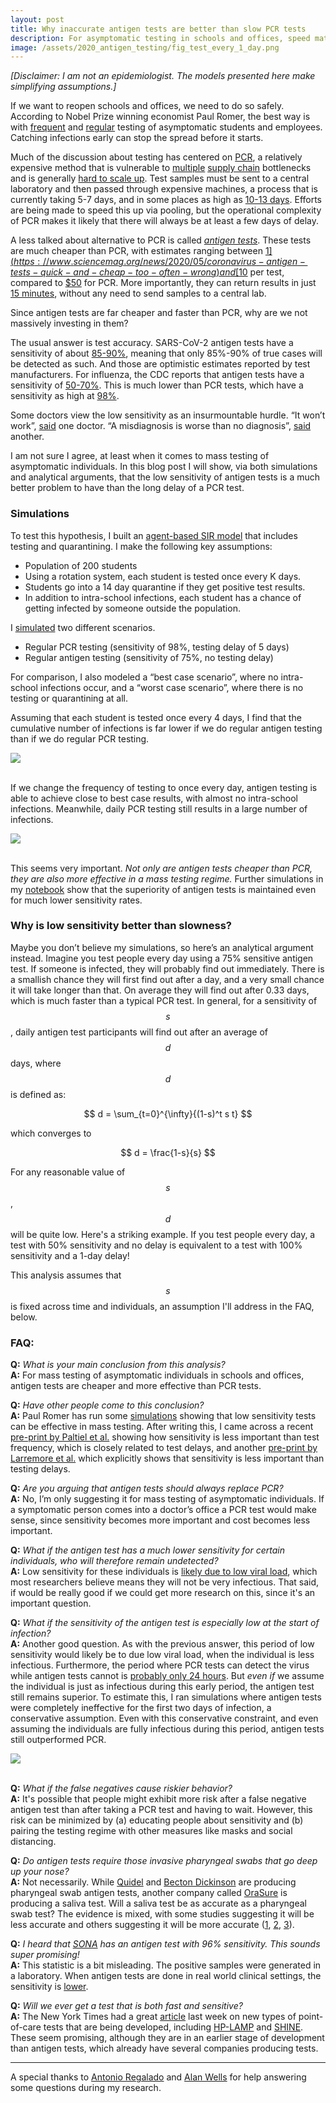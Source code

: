```yaml
---
layout: post
title: Why inaccurate antigen tests are better than slow PCR tests
description: For asymptomatic testing in schools and offices, speed matters more than accuracy.
image: /assets/2020_antigen_testing/fig_test_every_1_day.png
---
```


_[Disclaimer: I am not an epidemiologist. The models presented here make simplifying assumptions.]_

If we want to reopen schools and offices, we need to do so safely. According to Nobel Prize winning economist Paul Romer, the best way is with [frequent](https://schools.paulromer.net/) and [regular](https://paulromer.net/faqs-on-virus-tests-in-schools/) testing of asymptomatic students and employees. Catching infections early can stop the spread before it starts.

Much of the discussion about testing has centered on [PCR](https://www.npr.org/sections/health-shots/2020/05/01/847368012/how-reliable-are-covid-19-tests-depends-which-one-you-mean), a relatively expensive method that is vulnerable to [multiple](https://www.npr.org/2020/05/28/863558750/coronavirus-testing-machines-are-latest-bottleneck-in-troubled-supply-chain) [supply chain](https://www.latimes.com/california/story/2020-07-12/california-fail-coronavirus-testing-covid-start) bottlenecks and is generally [hard to scale up](https://www.technologyreview.com/2020/05/06/1001150/podcast-covid-19-testing-bottleneck/). Test samples must be sent to a central laboratory and then passed through expensive machines, a process that is currently taking 5-7 days, and in some places as high as [10-13 days](https://twitter.com/SFCovidTestWait/status/1283122098714693633). Efforts are being made to speed this up via pooling, but the operational complexity of PCR makes it likely that there will always be at least a few days of delay. 

A less talked about alternative to PCR is called _[antigen tests](https://www.sciencemag.org/news/2020/05/coronavirus-antigen-tests-quick-and-cheap-too-often-wrong)_. These tests are much cheaper than PCR, with estimates ranging between [$1](https://www.sciencemag.org/news/2020/05/coronavirus-antigen-tests-quick-and-cheap-too-often-wrong) and [$10](https://www.technologyreview.com/2020/04/24/1000486/antigen-testing-could-faster-cheaper-diagnose-covid-19-coronavirus/) per test, compared to [$50](https://www.technologyreview.com/2020/04/24/1000486/antigen-testing-could-faster-cheaper-diagnose-covid-19-coronavirus/) for PCR. More importantly, they can return results in just [15 minutes](https://www.cdc.gov/flu/professionals/diagnosis/clinician_guidance_ridt.htm), without any need to send samples to a central lab.

Since antigen tests are far cheaper and faster than PCR, why are we not massively investing in them? 

The usual answer is test accuracy. SARS-CoV-2 antigen tests have a sensitivity of about [85-90%](https://www.nytimes.com/2020/07/06/health/fast-coronavirus-tests.html), meaning that only 85%-90% of true cases will be detected as such. And those are optimistic estimates reported by test manufacturers. For influenza, the CDC reports that antigen tests have a sensitivity of [50-70%](https://www.cdc.gov/flu/professionals/diagnosis/clinician_guidance_ridt.htm). This is much lower than PCR tests, which have a sensitivity as high at [98%](https://www.medrxiv.org/content/10.1101/2020.05.26.20112565v1.full.pdf).

Some doctors view the low sensitivity as an insurmountable hurdle. “It won’t work”, [said](https://www.technologyreview.com/2020/04/24/1000486/antigen-testing-could-faster-cheaper-diagnose-covid-19-coronavirus/) one doctor. “A misdiagnosis is worse than no diagnosis”, [said](https://www.sciencemag.org/news/2020/05/coronavirus-antigen-tests-quick-and-cheap-too-often-wrong) another.

I am not sure I agree, at least when it comes to mass testing of asymptomatic individuals. In this blog post I will show, via both simulations and analytical arguments, that the low sensitivity of antigen tests is a much better problem to have than the long delay of a PCR test. 

### Simulations

To test this hypothesis, I built an [agent-based SIR model](https://github.com/csaid/covid_model_with_testing/blob/master/SIR%20model%20with%20testing.ipynb) that includes testing and quarantining. I make the following key assumptions:

* Population of 200 students
* Using a rotation system, each student is tested once every K days. 
* Students go into a 14 day quarantine if they get positive test results.
* In addition to intra-school infections, each student has a chance of getting infected by someone outside the population.

I [simulated](https://github.com/csaid/covid_model_with_testing/blob/master/SIR%20model%20with%20testing.ipynb) two different scenarios.

* Regular PCR testing (sensitivity of 98%, testing delay of 5 days)
* Regular antigen testing (sensitivity of 75%, no testing delay)

For comparison, I also modeled a “best case scenario”, where no intra-school infections occur, and a “worst case scenario”, where there is no testing or quarantining at all.

Assuming that each student is tested once every 4 days, I find that the cumulative number of infections is far lower if we do regular antigen testing than if we do regular PCR testing. 

<div class="wrapper">
  <img src='/assets/2020_antigen_testing/fig_test_every_4_days.png' class="inner" style="position:relative border:#222 2px solid; max-width:95%;" >
</div><br>


If we change the frequency of testing to once every day, antigen testing is able to achieve close to best case results, with almost no intra-school infections. Meanwhile, daily PCR testing still results in a large number of infections.


<div class="wrapper">
  <img src='/assets/2020_antigen_testing/fig_test_every_1_day.png' class="inner" style="position:relative border:#222 2px solid; max-width:95%;" >
</div><br>


This seems very important. _Not only are antigen tests cheaper than PCR, they are also more effective in a mass testing regime._ Further simulations in my [notebook](https://github.com/csaid/covid_model_with_testing/blob/master/SIR%20model%20with%20testing.ipynb) show that the superiority of antigen tests is maintained even for much lower sensitivity rates.

### Why is low sensitivity better than slowness?

Maybe you don’t believe my simulations, so here’s an analytical argument instead. Imagine you test people every day using a 75% sensitive antigen test. If someone is infected, they will probably find out immediately. There is a smallish chance they will first find out after a day, and a very small chance it will take longer than that. On average they will find out after 0.33 days, which is much faster than a typical PCR test. In general, for a sensitivity of $$ s $$, daily antigen test participants will find out after an average of $$ d $$ days, where $$ d $$ is defined as:

$$ d = \sum_{t=0}^{\infty}{(1-s)^t s t} $$

which converges to 

$$ d = \frac{1-s}{s} $$

For any reasonable value of $$ s $$, $$ d $$ will be quite low. Here's a striking example. If you test people every day, a test with 50% sensitivity and no delay is equivalent to a test with 100% sensitivity and a 1-day delay!

This analysis assumes that $$ s $$ is fixed across time and individuals, an assumption I'll address in the FAQ, below.

### FAQ:

**Q:** _What is your main conclusion from this analysis?_
<br> **A:** For mass testing of asymptomatic individuals in schools and offices, antigen tests are cheaper and more effective than PCR tests.

**Q:** _Have other people come to this conclusion?_
<br> **A:** Paul Romer has run some [simulations](https://paulromer.net/covid-sim-part3/) showing that low sensitivity tests can be effective in mass testing. After writing this, I came across a recent [pre-print by Paltiel et al.](https://www.medrxiv.org/content/10.1101/2020.07.06.20147702v1.full.pdf) showing how sensitivity is less important than test frequency, which is closely related to test delays, and another [pre-print by Larremore et al.](https://www.medrxiv.org/content/10.1101/2020.06.22.20136309v2.full.pdf) which explicitly shows that sensitivity is less important than testing delays.

**Q:** _Are you arguing that antigen tests should always replace PCR?_
<br> **A:** No, I’m only suggesting it for mass testing of asymptomatic individuals. If a symptomatic person comes into a doctor’s office a PCR test would make sense, since sensitivity becomes more important and cost becomes less important.

**Q:** _What if the antigen test has a much lower sensitivity for certain individuals, who will therefore remain undetected?_
<br> **A:** Low sensitivity for these individuals is [likely due to low viral load](https://www.sciencedirect.com/science/article/abs/pii/S138665321000106X), which most researchers believe means they will not be very infectious. That said, if would be really good if we could get more research on this, since it's an important question.

**Q:** _What if the sensitivity of the antigen test is especially low at the start of infection?_
<br> **A:** Another good question. As with the previous answer, this period of low sensitivity would likely be to due low viral load, when the individual is less infectious. Furthermore, the period where PCR tests can detect the virus while antigen tests cannot is [probably only 24 hours](https://www.medrxiv.org/content/10.1101/2020.06.22.20136309v2.full.pdf). But _even if_ we assume the individual is just as infectious during this early period, the antigen test still remains superior. To estimate this, I ran simulations where antigen tests were completely ineffective for the first two days of infection, a conservative assumption. Even with this conservative constraint, and even assuming the individuals are fully infectious during this period, antigen tests still outperformed PCR.

<div class="wrapper">
  <img src='/assets/2020_antigen_testing/fig_test_every_1_day_delayed_detection.png' class="inner" style="position:relative border:#222 2px solid; max-width:95%;" >
</div><br>

**Q:** _What if the false negatives cause riskier behavior?_
<br> **A:** It's possible that people might exhibit more risk after a false negative antigen test than after taking a PCR test and having to wait. However, this risk can be minimized by (a) educating people about sensitivity and (b) pairing the testing regime with other measures like masks and social distancing.

**Q:** _Do antigen tests require those invasive pharyngeal swabs that go deep up your nose?_
<br> **A:** Not necessarily. While [Quidel](https://www.nytimes.com/2020/05/09/health/antigen-testing-fda-coronavirus.html) and [Becton Dickinson](https://www.nytimes.com/reuters/2020/07/06/us/06reuters-health-coronavirus-becton-dickinson.html) are producing pharyngeal swab antigen tests, another company called [OraSure](https://www.inquirer.com/news/spit-test-covid-coronavirus-orasure-fda-hiv--20200706.html) is producing a saliva test. Will a saliva test be as accurate as a pharyngeal swab test? The evidence is mixed, with some studies suggesting it will be less accurate and others suggesting it will be more accurate ([1](https://www.medrxiv.org/content/10.1101/2020.04.16.20067835v1), [2](https://www.medrxiv.org/content/10.1101/2020.05.26.20112565v1.full.pdf), [3](https://jcm.asm.org/content/jcm/55/1/226.full.pdf)).

**Q:** _I heard that [SONA](https://m.canadianinsider.com/sona-nanotech-announces-validation-results-for-its-covid-19-antigen-test) has an antigen test with 96% sensitivity. This sounds super promising!_
<br> **A:** This statistic is a bit misleading. The positive samples were generated in a laboratory. When antigen tests are done in real world clinical settings, the sensitivity is [lower](https://www.technologyreview.com/2020/04/24/1000486/antigen-testing-could-faster-cheaper-diagnose-covid-19-coronavirus/).

**Q:** _Will we ever get a test that is both fast and sensitive?_
<br> **A:** The New York Times had a great [article](https://www.nytimes.com/2020/07/06/health/fast-coronavirus-tests.html) last week on new types of point-of-care tests that are being developed, including [HP-LAMP](https://www.medrxiv.org/content/10.1101/2020.06.13.20129841v1.full.pdf) and [SHINE](https://www.biorxiv.org/content/10.1101/2020.05.28.119131v1.full.pdf). These seem promising, although they are in an earlier stage of development than antigen tests, which already have several companies producing tests.

---
A special thanks to [Antonio Regalado](https://twitter.com/antonioregalado) and [Alan Wells](https://path.upmc.edu/personnel/faculty/Wells.htm) for help answering some questions during my research.